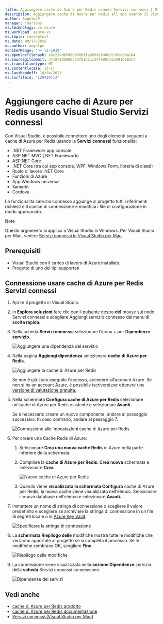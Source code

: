 ```yaml
---
title: Aggiungere cache di Azure per Redis usando Servizi connessi | Microsoft Docs
description: Aggiungere cache di Azure per Redis all'app usando il Visual Studio per aggiungere un servizio connesso
author: AngelosP
manager: jmartens
ms.technology: vs-azure
ms.workload: azure-vs
ms.topic: conceptual
ms.date: 08/17/2020
ms.author: angelpe
monikerRange: '>= vs-2019'
ms.openlocfilehash: a8c234db5d9b0f003fa269def46b8c3fcc3da164
ms.sourcegitcommit: 541871db9065c4fb1b21c24f980c563991b183c7
ms.translationtype: MT
ms.contentlocale: it-IT
ms.lasthandoff: 10/04/2021
ms.locfileid: "129430713"
---
```

# <a name="add-azure-cache-for-redis-by-using-visual-studio-connected-services"></a>Aggiungere cache di Azure per Redis usando Visual Studio Servizi connessi

Con Visual Studio, è possibile connettere uno degli elementi seguenti a cache di Azure per Redis usando la **Servizi connessi** funzionalità:

- .NET Framework app console
- ASP.NET MVC (.NET Framework) 
- ASP.NET Core
- .NET Core (tra cui app console, WPF, Windows Form, libreria di classi)
- Ruolo di lavoro .NET Core
- Funzioni di Azure
- App Windows universali
- Xamarin
- Cordova

La funzionalità servizio connesso aggiunge al progetto tutti i riferimenti richiesti e il codice di connessione e modifica i file di configurazione in modo appropriato.

> [!NOTE]
> Questo argomento si applica a Visual Studio in Windows. Per Visual Studio per Mac, vedere [Servizi connessi in Visual Studio per Mac](/visualstudio/mac/connected-services).
## <a name="prerequisites"></a>Prerequisiti

- Visual Studio con il carico di lavoro di Azure installato.
- Progetto di uno dei tipi supportati

## <a name="connect-to-azure-cache-for-redis-using-connected-services"></a>Connessione usare cache di Azure per Redis Servizi connessi

1. Aprire il progetto in Visual Studio.

1. In **Esplora soluzioni** fare clic con il pulsante destro **del** mouse sul nodo Servizi connessi e scegliere Aggiungi servizio connesso dal menu di **scelta rapida.**

1. Nella scheda **Servizi connessi** selezionare l'icona + per **Dipendenze servizio**.

    ![Aggiungere una dipendenza del servizio](./media/vs-azure-tools-connected-services-storage/vs-2019/connected-services-tab.png)

1. Nella pagina **Aggiungi dipendenza** selezionare **cache di Azure per Redis**.

    ![Aggiungere la cache di Azure per Redis](./media/azure-redis-cache-add-connected-service/azure-redis-cache.png)

    Se non è già stato eseguito l'accesso, accedere all'account Azure. Se non si ha un account Azure, è possibile iscriversi per ottenere una [versione di valutazione gratuita.](https://azure.microsoft.com/free/)

1. Nella schermata **Configura cache di Azure per Redis** selezionare un'cache di Azure per Redis esistente e selezionare **Avanti.**

    Se è necessario creare un nuovo componente, andare al passaggio successivo. In caso contrario, andare al passaggio 7.

    ![Connessione alle impostazioni cache di Azure per Redis](./media/azure-redis-cache-add-connected-service/created-azure-redis-cache.png)

1. Per creare una Cache Redis di Azure:

   1. Selezionare **Crea una nuova cache Redis** di Azure nella parte inferiore della schermata.

   1. Compilare la **cache di Azure per Redis: Crea nuova** schermata e selezionare **Crea**.

       ![Nuovo cache di Azure per Redis](./media/azure-redis-cache-add-connected-service/create-new-azure-redis-cache.png)

   1. Quando viene **visualizzata la schermata Configura** cache di Azure per Redis, la nuova cache viene visualizzata nell'elenco. Selezionare il nuovo database nell'elenco e selezionare **Avanti.**

1. Immettere un nome di stringa di connessione o scegliere il valore predefinito e scegliere se archiviare la stringa di connessione in un file di segreti locale o in [Azure Key Vault](/azure/key-vault).

   ![Specificare la stringa di connessione](./media/azure-redis-cache-add-connected-service/connection-string.png)

1. La **schermata Riepilogo delle** modifiche mostra tutte le modifiche che verranno apportate al progetto se si completa il processo. Se le modifiche sembrano OK, scegliere **Fine**.

   ![Riepilogo delle modifiche](./media/azure-redis-cache-add-connected-service/summary-of-changes.png)

1. La connessione viene visualizzata nella **sezione Dipendenze** servizio della **scheda** Servizi connessi connessione.

   ![Dipendenze dei servizi](./media/azure-redis-cache-add-connected-service/service-dependencies-after.png)

## <a name="see-also"></a>Vedi anche

- [cache di Azure per Redis prodotto](https://azure.microsoft.com/services/cache)
- [cache di Azure per Redis documentazione](/azure/azure-cache-for-redis/)
- [Servizi connessi (Visual Studio per Mac)](/visualstudio/mac/connected-services)
